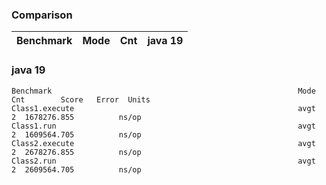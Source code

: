 <!--- ( vim: set tw=120: ) --->

### Comparison

<!--- benchmark:table:test:key=class&multiply=0.001: --->

|Benchmark                                                   |Mode|Cnt|     java 19|
|------------------------------------------------------------|----|---|------------|

### java 19

<!--- benchmark:data:test:all:: --->
```
Benchmark                                                       Mode  Cnt        Score   Error  Units
Class1.execute                                                  avgt    2  1678276.855          ns/op
Class1.run                                                      avgt    2  1609564.705          ns/op
Class2.execute                                                  avgt    2  2678276.855          ns/op
Class2.run                                                      avgt    2  2609564.705          ns/op
```
